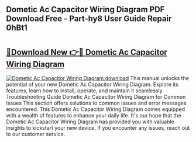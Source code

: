 ## Dometic Ac Capacitor Wiring Diagram PDF Download Free - Part-hy8 User Guide Repair 0hBt1

# <h2><a href="http://dflqbq.blite.top/?on=Dometic+Ac+Capacitor+Wiring+Diagram">🔗Download New 👉🔴 Dometic Ac Capacitor Wiring Diagram</a></h2>

[![Dometic Ac Capacitor Wiring Diagram download](https://i.imgur.com/lujVjoI.png)](http://dflqbq.blite.top/?on=Dometic+Ac+Capacitor+Wiring+Diagram)
This manual unlocks the potential of your new Dometic Ac Capacitor Wiring Diagram. Explore its features, learn how to install, operate, and maintain it seamlessly. Troubleshooting Guide Dometic Ac Capacitor Wiring Diagram for Common Issues This section offers solutions to common issues and error messages encountered. This Dometic Ac Capacitor Wiring Diagram comes equipped with a wealth of features to enhance your daily life. It's our hope that the Dometic Ac Capacitor Wiring Diagram has provided you with valuable insights to kickstart your new device. If you encounter any issues, reach out to our customer service.

